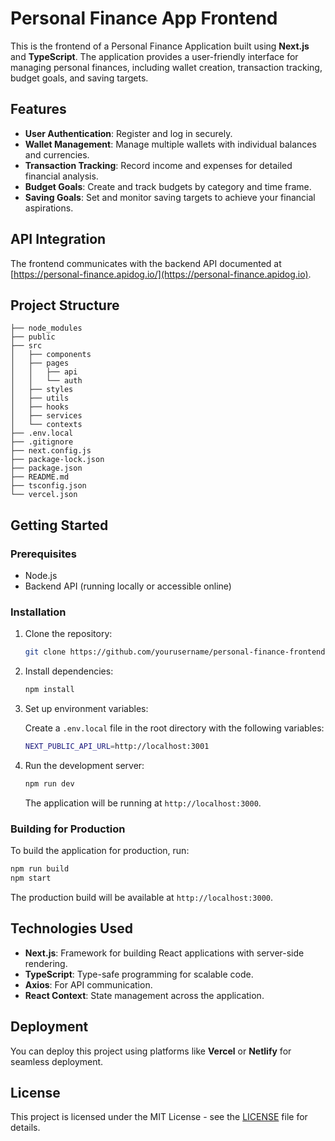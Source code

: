 # Personal Finance App Frontend

This is the frontend of a Personal Finance Application built using **Next.js** and **TypeScript**. The application provides a user-friendly interface for managing personal finances, including wallet creation, transaction tracking, budget goals, and saving targets.

## Features

- **User Authentication**: Register and log in securely.
- **Wallet Management**: Manage multiple wallets with individual balances and currencies.
- **Transaction Tracking**: Record income and expenses for detailed financial analysis.
- **Budget Goals**: Create and track budgets by category and time frame.
- **Saving Goals**: Set and monitor saving targets to achieve your financial aspirations.

## API Integration

The frontend communicates with the backend API documented at [https://personal-finance.apidog.io/](https://personal-finance.apidog.io).

## Project Structure

```
├── node_modules
├── public
├── src
│   ├── components
│   ├── pages
│   │   ├── api
│   │   └── auth
│   ├── styles
│   ├── utils
│   ├── hooks
│   ├── services
│   └── contexts
├── .env.local
├── .gitignore
├── next.config.js
├── package-lock.json
├── package.json
├── README.md
├── tsconfig.json
└── vercel.json
```

## Getting Started

### Prerequisites

- Node.js
- Backend API (running locally or accessible online)

### Installation

1. Clone the repository:

   ```bash
   git clone https://github.com/yourusername/personal-finance-frontend.git
   ```

2. Install dependencies:

   ```bash
   npm install
   ```

3. Set up environment variables:

   Create a `.env.local` file in the root directory with the following variables:

   ```bash
   NEXT_PUBLIC_API_URL=http://localhost:3001
   ```

4. Run the development server:

   ```bash
   npm run dev
   ```

   The application will be running at `http://localhost:3000`.

### Building for Production

To build the application for production, run:

```bash
npm run build
npm start
```

The production build will be available at `http://localhost:3000`.

## Technologies Used

- **Next.js**: Framework for building React applications with server-side rendering.
- **TypeScript**: Type-safe programming for scalable code.
- **Axios**: For API communication.
- **React Context**: State management across the application.

## Deployment

You can deploy this project using platforms like **Vercel** or **Netlify** for seamless deployment.

## License

This project is licensed under the MIT License - see the [LICENSE](LICENSE) file for details.